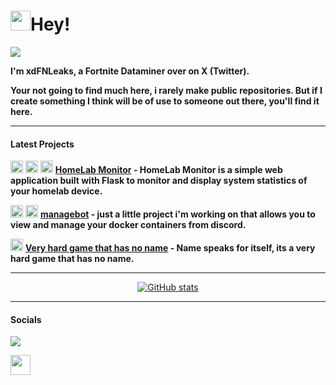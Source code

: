 # <img src="https://user-images.githubusercontent.com/18350557/176309783-0785949b-9127-417c-8b55-ab5a4333674e.gif" width="32">Hey!

<a href="https://www.github.com/xdFNLeaks" target="_blank" rel="noreferrer"><img
src="https://img.shields.io/github/followers/xdFNLeaks?logo=github&style=for-the-badge&color=ef4444&labelColor=1c1917" /></a>

**I'm xdFNLeaks, a Fortnite Dataminer over on X (Twitter).**

**Your not going to find much here, i rarely make public repositories. But if I create something I think will be of use to someone out there, you'll find it here.**

---

#### Latest Projects

<img src="https://cdn4.iconfinder.com/data/icons/logos-and-brands/512/97_Docker_logo_logos-512.png" width="20"> <img src="https://upload.wikimedia.org/wikipedia/commons/thumb/c/c3/Python-logo-notext.svg/1869px-Python-logo-notext.svg.png" width="20"> <img src="https://upload.wikimedia.org/wikipedia/commons/thumb/6/61/HTML5_logo_and_wordmark.svg/512px-HTML5_logo_and_wordmark.svg.png" width="20"> **[HomeLab Monitor](https://github.com/xdFNLeaks/homelab-monitor) - HomeLab Monitor is a simple web application built with Flask to monitor and display system statistics of your homelab device.**

<img src="https://cdn4.iconfinder.com/data/icons/logos-and-brands/512/97_Docker_logo_logos-512.png" width="20"> <img src="https://upload.wikimedia.org/wikipedia/commons/thumb/c/c3/Python-logo-notext.svg/1869px-Python-logo-notext.svg.png" width="20"> **[managebot](https://github.com/xdFNLeaks/managebot) - just a little project i'm working on that allows you to view and manage your docker containers from discord.**

<img src="https://raw.githubusercontent.com/danielcranney/readme-generator/main/public/icons/skills/javascript-colored.svg" width="20"> **[Very hard game that has no name](https://xdfnleaks.github.io/nonamehardgame) - Name speaks for itself, its a very hard game that has no name.**

---

<p align="center">
   <a href="http://www.github.com/xdFNLeaks"><img src="https://github-readme-stats.vercel.app/api?username=xdFNLeaks&showicons=true&hide=&count_private=true&title_color=ef4444&text_color=ffffff&icon_color=ef4444&bg_color=1c1917&hide_border=true&show_icons=true" alt="GitHub stats" /></a> 
</p>

---

<p align="center">
</p>

#### **Socials**

<a href="https://www.x.com/xdFNLeaks" target="_blank" rel="noreferrer"><img
src="https://img.shields.io/twitter/follow/xdFNLeaks?logo=x&style=for-the-badge&color=ef4444&labelColor=1c1917"
/></a>

<a href="https://discord.com/users/xdfnleaks" target="_blank" rel="noreferrer"><img src="https://raw.githubusercontent.com/danielcranney/readme-generator/main/public/icons/socials/discord.svg" width="32" height="32" /></a></p>
